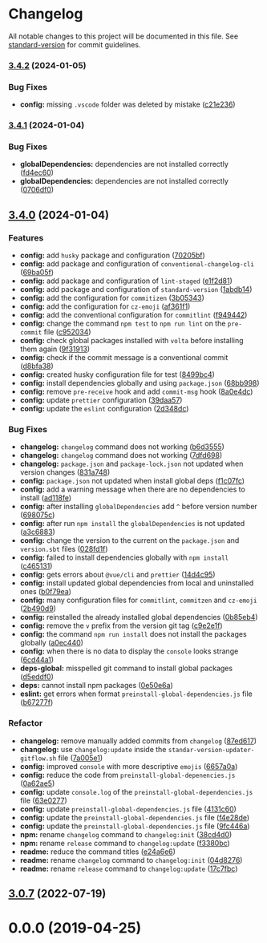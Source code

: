 # Changelog

All notable changes to this project will be documented in this file. See [standard-version](https://github.com/conventional-changelog/standard-version) for commit guidelines.

### [3.4.2](https://github.com/beatrizsmerino/vue-todolist/compare/3.4.1...3.4.2) (2024-01-05)


### Bug Fixes

* **config:** missing `.vscode` folder was deleted by mistake ([c21e236](https://github.com/beatrizsmerino/vue-todolist/commit/c21e2360e93d37e6de17db9bc8bce810c5815b18))

### [3.4.1](https://github.com/beatrizsmerino/vue-todolist/compare/3.4.0...3.4.1) (2024-01-04)


### Bug Fixes

* **globalDependencies:** dependencies are not installed correctly ([fd4ec60](https://github.com/beatrizsmerino/vue-todolist/commit/fd4ec603b07972a5ef2e21918e0bbf9e50fd073e))
* **globalDependencies:** dependencies are not installed correctly ([0706df0](https://github.com/beatrizsmerino/vue-todolist/commit/0706df0d1d855c2b4103eae7cbefd343c665e90b))

## [3.4.0](https://github.com/beatrizsmerino/vue-todolist/compare/3.3.4...3.4.0) (2024-01-04)


### Features

* **config:** add `husky` package and configuration ([70205bf](https://github.com/beatrizsmerino/vue-todolist/commit/70205bf14bd31837e6b6dbabb3d286bdfdde0344))
* **config:** add package and configuration of `conventional-changelog-cli` ([69ba05f](https://github.com/beatrizsmerino/vue-todolist/commit/69ba05ff8c5e19dae7154c36aeea2c738f3cb163))
* **config:** add package and configuration of `lint-staged` ([e1f2d81](https://github.com/beatrizsmerino/vue-todolist/commit/e1f2d81b402d52e97ccaafd15a31f80eb0fd5a0f))
* **config:** add package and configuration of `standard-version` ([1abdb14](https://github.com/beatrizsmerino/vue-todolist/commit/1abdb14bef7778e463ac4bab582d89a626786b4d))
* **config:** add the configuration for `commitizen` ([3b05343](https://github.com/beatrizsmerino/vue-todolist/commit/3b053433de7d9de54f71ed57747d5b951e4bdbe9))
* **config:** add the configuration for `cz-emoji` ([af361f1](https://github.com/beatrizsmerino/vue-todolist/commit/af361f1056f991b905958d23136364915e732bc6))
* **config:** add the conventional configuration for `commitlint` ([f949442](https://github.com/beatrizsmerino/vue-todolist/commit/f949442aebf0bc629ab1310d610106bb735b5c25))
* **config:** change the command `npm test` to `npm run lint` on the `pre-commit` file ([c952034](https://github.com/beatrizsmerino/vue-todolist/commit/c952034c669079fa7ef031ec5b698083add3adf6))
* **config:** check global packages installed with `volta` before installing them again ([9f31913](https://github.com/beatrizsmerino/vue-todolist/commit/9f319132bb6f5ec1899309307bbd2d2deeb32aaf))
* **config:** check if the commit message is a conventional commit ([d8bfa38](https://github.com/beatrizsmerino/vue-todolist/commit/d8bfa383db32771056f9c471e730f025a7c6ad34))
* **config:** created husky configuration file for test ([8499bc4](https://github.com/beatrizsmerino/vue-todolist/commit/8499bc45268ce2d1591bc0c2f4be5c05dd4c2a05))
* **config:** install dependencies globally and using `package.json` ([68bb998](https://github.com/beatrizsmerino/vue-todolist/commit/68bb998291dfa51536b17ff76b204294b34928cb))
* **config:** remove `pre-receive` hook and add `commit-msg` hook ([8a0e4dc](https://github.com/beatrizsmerino/vue-todolist/commit/8a0e4dc749b63d4034f4f4cc86113755e03f29bc))
* **config:** update `prettier` configuration ([39daa57](https://github.com/beatrizsmerino/vue-todolist/commit/39daa570632211d73bb8d4e9d2fb38d7a1ce6f6d))
* **config:** update the `eslint` configuration ([2d348dc](https://github.com/beatrizsmerino/vue-todolist/commit/2d348dcf88e48709fc46b26105e35aa0b2921163))


### Bug Fixes

* **changelog:** `changelog` command does not working ([b6d3555](https://github.com/beatrizsmerino/vue-todolist/commit/b6d3555a7cb2e8a71e0386eca53415e7d9fc0bfd))
* **changelog:** `changelog` command does not working ([7dfd698](https://github.com/beatrizsmerino/vue-todolist/commit/7dfd698cabd0405cf271cdc9579bcd881ff3f4b3))
* **changelog:** `package.json` and `package-lock.json` not updated when version changes ([831a748](https://github.com/beatrizsmerino/vue-todolist/commit/831a74850d911555936b21f44cffb1dff0a9bbc7))
* **config:** `package.json` not updated when install global deps ([f1c07fc](https://github.com/beatrizsmerino/vue-todolist/commit/f1c07fc8c629c70b16cd9153282890c78f1d9c87))
* **config:** add a warning message when there are no dependencies to install ([ad118fe](https://github.com/beatrizsmerino/vue-todolist/commit/ad118fe35c42d2e4e8e6b40e7d918517a72f2260))
* **config:** after installing `globalDependencies` add `^` before version number ([698075c](https://github.com/beatrizsmerino/vue-todolist/commit/698075c8d11c88cb5dc899f0c2f4378bb9c83c17))
* **config:** after run `npm install` the `globalDependencies` is not updated ([a3c6883](https://github.com/beatrizsmerino/vue-todolist/commit/a3c6883b1db46438ffedb8a133ba80be243e2a4f))
* **config:** change the version to the current on the `package.json` and `version.sbt` files ([028fd1f](https://github.com/beatrizsmerino/vue-todolist/commit/028fd1fbafccc1f84f1a9a0f617fccbd870a3874))
* **config:** failed to install dependencies globally with `npm install` ([c465131](https://github.com/beatrizsmerino/vue-todolist/commit/c46513114c4c6943fcc33bbe1198f88cd5625730))
* **config:** gets errors about `@vue/cli` and `prettier` ([14d4c95](https://github.com/beatrizsmerino/vue-todolist/commit/14d4c95cf93dbc39f010a96e4bbcefcf2c00828a))
* **config:** install updated global dependencies from local and uninstalled ones ([b0f79ea](https://github.com/beatrizsmerino/vue-todolist/commit/b0f79eaf167f773fedecc0e119c4c6522558c3b3))
* **config:** many configuration files for `commitlint`, `commitzen` and `cz-emoji` ([2b490d9](https://github.com/beatrizsmerino/vue-todolist/commit/2b490d983187233165a4dd50936e1517df487b37))
* **config:** reinstalled the already installed global dependencies ([0b85eb4](https://github.com/beatrizsmerino/vue-todolist/commit/0b85eb4309547e0b0141cf08398ce8f551221682))
* **config:** remove the `v` prefix from the version git tag ([c9e2e1f](https://github.com/beatrizsmerino/vue-todolist/commit/c9e2e1f3663bca702e8886a83047b797bf23be28))
* **config:** the command `npm run install` does not install the packages globally ([a0ec440](https://github.com/beatrizsmerino/vue-todolist/commit/a0ec440a812cd190f7f7f9a35c6bda985b6f977c))
* **config:** when there is no data to display the `console` looks strange ([6cd44a1](https://github.com/beatrizsmerino/vue-todolist/commit/6cd44a14fbb340572ed1480c6078c567bbefa634))
* **deps-global:** misspelled git command to install global packages ([d5eddf0](https://github.com/beatrizsmerino/vue-todolist/commit/d5eddf08dade3aeeddfab650fa7e6a6b421690a6))
* **deps:** cannot install npm packages ([0e50e6a](https://github.com/beatrizsmerino/vue-todolist/commit/0e50e6adfc2e74bc692a379a2ab304b99ef22f2b))
* **eslint:** get errors when format `preinstall-global-dependencies.js` file ([b67277f](https://github.com/beatrizsmerino/vue-todolist/commit/b67277f0c5d41d2b92a05b09c4bdb5e46b3869b5))


### Refactor

* **changelog:** remove manually added commits from `changelog` ([87ed617](https://github.com/beatrizsmerino/vue-todolist/commit/87ed617fc8ef135c23f3dd82a060f3cfbc84ef13))
* **changelog:** use `changelog:update` inside the `standar-version-updater-gitflow.sh` file ([7a005e1](https://github.com/beatrizsmerino/vue-todolist/commit/7a005e1037b6aadd469cb6f70c2de151c2478ce5))
* **config:** improved `console` with more descriptive `emojis` ([6657a0a](https://github.com/beatrizsmerino/vue-todolist/commit/6657a0a42ceb8cc6dc4ab3c561c4fb8621b474a2))
* **config:** reduce the code from `preinstall-global-depenencies.js` ([0a62ae5](https://github.com/beatrizsmerino/vue-todolist/commit/0a62ae516b9cdff3b6a89baa0010020f23c089a2))
* **config:** update `console.log` of the `preinstall-global-dependencies.js` file ([63e0277](https://github.com/beatrizsmerino/vue-todolist/commit/63e027772406d97ac4787562dc178c896ec211c3))
* **config:** update `preinstall-global-dependencies.js` file ([4131c60](https://github.com/beatrizsmerino/vue-todolist/commit/4131c60f4695dbfea49514b2bad7a16bf1c61fc3))
* **config:** update the `preinstall-global-dependencies.js` file ([f4e28de](https://github.com/beatrizsmerino/vue-todolist/commit/f4e28def79ab3af1284d063949cfd2d952aa7b37))
* **config:** update the `preinstall-global-dependencies.js` file ([9fc446a](https://github.com/beatrizsmerino/vue-todolist/commit/9fc446a440701d1cfba8d8f84faed8d4db0b6b6e))
* **npm:** rename `changelog` command to `changelog:init` ([38cd4d0](https://github.com/beatrizsmerino/vue-todolist/commit/38cd4d033b86eeb5658118109cd660ca65ae1fbd))
* **npm:** rename `release` command to `changelog:update` ([f3380bc](https://github.com/beatrizsmerino/vue-todolist/commit/f3380bcffd81875af5ea15e7961e575e75d21978))
* **readme:** reduce the command titles ([e24a6e6](https://github.com/beatrizsmerino/vue-todolist/commit/e24a6e68da6c62cd28b79fe851651643a0b459b0))
* **readme:** rename `changelog` command to `changelog:init` ([04d8276](https://github.com/beatrizsmerino/vue-todolist/commit/04d8276c1afeab98e88efe6a0510e05653cd9ac0))
* **readme:** rename `release` command to `changelog:update` ([17c7fbc](https://github.com/beatrizsmerino/vue-todolist/commit/17c7fbca54304eff34cb9d3bc24701dd87f2071f))

## [3.0.7](https://github.com/beatrizsmerino/vue-todolist/compare/3.0.6...3.0.7) (2022-07-19)



# 0.0.0 (2019-04-25)
